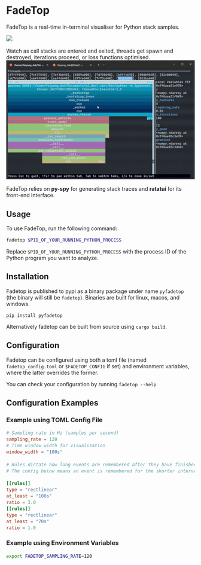 # FadeTop

FadeTop is a real-time in-terminal visualiser for Python stack samples.

![](https://github.com/Feiyang472/fadetop/actions/workflows/build.yml/badge.svg)

Watch as call stacks are entered and exited, threads get spawn and destroyed, iterations proceed, or loss functions optimised.
![Demo](.github/local.gif)

FadeTop relies on **py-spy** for generating stack traces and **ratatui** for its front-end interface.

## Usage
To use FadeTop, run the following command:

```sh
fadetop $PID_OF_YOUR_RUNNING_PYTHON_PROCESS
```

Replace `$PID_OF_YOUR_RUNNING_PYTHON_PROCESS` with the process ID of the Python program you want to analyze.

## Installation
Fadetop is published to pypi as a binary package under name `pyfadetop` (the binary will still be `fadetop`).
Binaries are built for linux, macos, and windows.
```
pip install pyfadetop
```

Alternatively fadetop can be built from source using `cargo build`.

## Configuration
Fadetop can be configured using both a toml file (named `fadetop_config.toml` or `$FADETOP_CONFIG` if set) and environment variables, where the latter overrides the former.

You can check your configuration by running `fadetop --help`

## Configuration Examples

### Example using TOML Config File
```toml
# Sampling rate in Hz (samples per second)
sampling_rate = 120
# Time window width for visualization
window_width = "100s"

# Rules dictate how long events are remembered after they have finished as a function of how long they took to run.
# The config below means an event is remembered for the shorter interval between (100 seconds + three times its duration) and (70s + 1.0 times its duration)

[[rules]]
type = "rectlinear"
at_least = "100s"
ratio = 3.0
[[rules]]
type = "rectlinear"
at_least = "70s"
ratio = 1.0
```

### Example using Environment Variables
```bash
export FADETOP_SAMPLING_RATE=120
```
